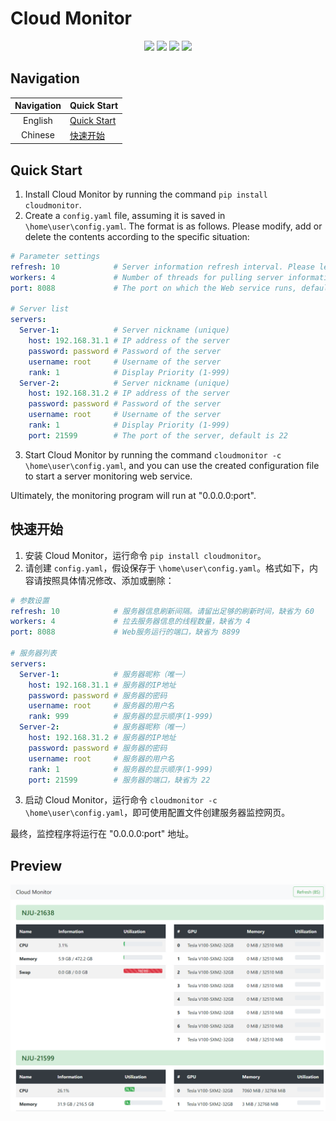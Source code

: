 # Cloud Monitor

<p align="center">
    <a href="https://pypi.org/project/cloudmonitor/"><img src="https://badgen.net/pypi/v/cloudmonitor"></a>
    <a href="#"><img src="https://visitor-badge.glitch.me/badge?page_id=WNJXYK.cloudmonitor"></a>
    <a href="https://pepy.tech/project/cloudmonitor"><img src="https://pepy.tech/badge/cloudmonitor"></a>
    <a href="#"><img src="https://img.shields.io/github/last-commit/WNJXYK/cloudmonitor"></a>
</p>

## Navigation

| Navigation |  Quick Start |
| :----: | :---- |
| English |  [Quick Start](#quick-start) |
| Chinese |  [快速开始](#快速开始) |

## Quick Start

1. Install Cloud Monitor by running the command `pip install cloudmonitor`.
2. Create a `config.yaml` file, assuming it is saved in `\home\user\config.yaml`. The format is as follows. Please modify, add or delete the contents according to the specific situation:
```yaml
# Parameter settings
refresh: 10            # Server information refresh interval. Please leave enough refresh time, default is 60
workers: 4             # Number of threads for pulling server information, default is 4
port: 8088             # The port on which the Web service runs, default is 8899

# Server list
servers:
  Server-1:            # Server nickname (unique)
    host: 192.168.31.1 # IP address of the server
    password: password # Password of the server
    username: root     # Username of the server
    rank: 1            # Display Priority (1-999)
  Server-2:            # Server nickname (unique)
    host: 192.168.31.2 # IP address of the server
    password: password # Password of the server
    username: root     # Username of the server
    rank: 1            # Display Priority (1-999)
    port: 21599        # The port of the server, default is 22
```
3. Start Cloud Monitor by running the command `cloudmonitor -c \home\user\config.yaml`, and you can use the created configuration file to start a server monitoring web service.

Ultimately, the monitoring program will run at "0.0.0.0:port".

## 快速开始

1. 安装 Cloud Monitor，运行命令 `pip install cloudmonitor`。
2. 请创建 `config.yaml`，假设保存于 `\home\user\config.yaml`。格式如下，内容请按照具体情况修改、添加或删除：
```yaml
# 参数设置
refresh: 10            # 服务器信息刷新间隔。请留出足够的刷新时间，缺省为 60
workers: 4             # 拉去服务器信息的线程数量，缺省为 4
port: 8088             # Web服务运行的端口，缺省为 8899

# 服务器列表
servers:
  Server-1:            # 服务器昵称（唯一）
    host: 192.168.31.1 # 服务器的IP地址
    password: password # 服务器的密码
    username: root     # 服务器的用户名
    rank: 999          # 服务器的显示顺序(1-999)
  Server-2:            # 服务器昵称（唯一）
    host: 192.168.31.2 # 服务器的IP地址
    password: password # 服务器的密码
    username: root     # 服务器的用户名
    rank: 1            # 服务器的显示顺序(1-999)
    port: 21599        # 服务器的端口，缺省为 22
```
3. 启动 Cloud Monitor，运行命令 `cloudmonitor -c \home\user\config.yaml`，即可使用配置文件创建服务器监控网页。

最终，监控程序将运行在 "0.0.0.0:port" 地址。

## Preview

![Preview](https://github.com/WNJXYK/cloudmonitor/blob/master/images/Example.png?raw=true)
